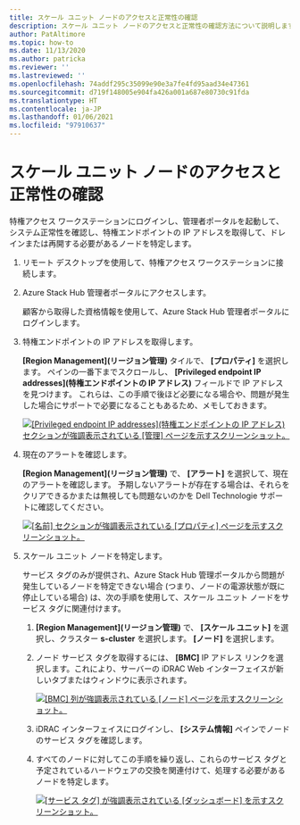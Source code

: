 ```yaml
---
title: スケール ユニット ノードのアクセスと正常性の確認
description: スケール ユニット ノードのアクセスと正常性の確認方法について説明します
author: PatAltimore
ms.topic: how-to
ms.date: 11/13/2020
ms.author: patricka
ms.reviewer: ''
ms.lastreviewed: ''
ms.openlocfilehash: 74addf295c35099e90e3a7fe4fd95aad34e47361
ms.sourcegitcommit: d719f148005e904fa426a001a687e80730c91fda
ms.translationtype: HT
ms.contentlocale: ja-JP
ms.lasthandoff: 01/06/2021
ms.locfileid: "97910637"
---
```

# <a name="verifying-scale-unit-node-access-and-health"></a>スケール ユニット ノードのアクセスと正常性の確認



特権アクセス ワークステーションにログインし、管理者ポータルを起動して、システム正常性を確認し、特権エンドポイントの IP アドレスを取得して、ドレインまたは再開する必要があるノードを特定します。

1.  リモート デスクトップを使用して、特権アクセス ワークステーションに接続します。

2.  Azure Stack Hub 管理者ポータルにアクセスします。

    顧客から取得した資格情報を使用して、Azure Stack Hub 管理者ポータルにログインします。
        
3.  特権エンドポイントの IP アドレスを取得します。


    **[Region Management]\(リージョン管理\)** タイルで、 **[プロパティ]** を選択します。 ペインの一番下までスクロールし、 **[Privileged endpoint IP addresses]\(特権エンドポイントの IP アドレス\)** フィールドで IP アドレスを見つけます。 これらは、この手順で後ほど必要になる場合や、問題が発生した場合にサポートで必要になることもあるため、メモしておきます。

    [![[Privileged endpoint IP addresses]\(特権エンドポイントの IP アドレス\) セクションが強調表示されている [管理] ページを示すスクリーンショット。](media/image-18-inline.png)](media/image-18-expanded.png)
    
4.  現在のアラートを確認します。

    **[Region Management]\(リージョン管理\)** で、 **[アラート]** を選択して、現在のアラートを確認します。 予期しないアラートが存在する場合は、それらをクリアできるかまたは無視しても問題ないのかを Dell Technologie サポートに確認してください。
    
    [![[名前] セクションが強調表示されている [プロパティ] ページを示すスクリーンショット。](media/image-19-inline.png)](media/image-19-expanded.png)
    
5.  スケール ユニット ノードを特定します。

    サービス タグのみが提供され、Azure Stack Hub 管理ポータルから問題が発生しているノードを特定できない場合 (つまり、ノードの電源状態が既に停止している場合) は、次の手順を使用して、スケール ユニット ノードをサービス タグに関連付けます。
    
    1.  **[Region Management]\(リージョン管理\)** で、 **[スケール ユニット]** を選択し、クラスター **s-cluster** を選択します。 **[ノード]** を選択します。
    
    1.  ノード サービス タグを取得するには、 **[BMC]** IP アドレス リンクを選択します。これにより、サーバーの iDRAC Web インターフェイスが新しいタブまたはウィンドウに表示されます。

        [![[BMC] 列が強調表示されている [ノード] ページを示すスクリーンショット。](media/image-20-inline.png)](media/image-20-expanded.png) 
    
    1.  iDRAC インターフェイスにログインし、 **[システム情報]** ペインでノードのサービス タグを確認します。
    
    1.  すべてのノードに対してこの手順を繰り返し、これらのサービス タグと予定されているハードウェアの交換を関連付けて、処理する必要があるノードを特定します。

        [![[サービス タグ] が強調表示されている [ダッシュボード] を示すスクリーンショット。](media/image-21-inline.png)](media/image-21-expanded.png)
    
